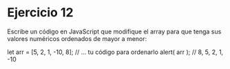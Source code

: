 <h1>Ejercicio 12</h1>
<p>Escribe un código en JavaScript que modifique el array para que tenga sus valores numéricos ordenados de mayor a menor:</p>
    let arr = [5, 2, 1, -10, 8];
    // ... tu código para ordenarlo
    alert( arr ); // 8, 5, 2, 1, -10